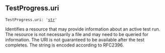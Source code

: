 

## TestProgress.uri

<pre class="language-python"><code><span class="source python"><span class="meta qualified-name python"><span class="meta generic-name python">TestProgress</span><span class="punctuation accessor dot python">.</span><span class="meta generic-name python">uri</span></span><span class="punctuation separator annotation variable python">:</span> <span class="meta string python"><span class="string quoted single python"><span class="punctuation definition string begin python">&#39;</span></span></span><span class="meta string python"><span class="string quoted single python"><a href="/lib/str">str</a><span class="punctuation definition string end python">&#39;</span></span></span></span></code></pre>

Identifies a resource that may provide information about an active test run. The resource is not necessarily a file and may need to be queried for information. The URI is not guaranteed to be available after the test completes. The string is encoded according to RFC2396.
